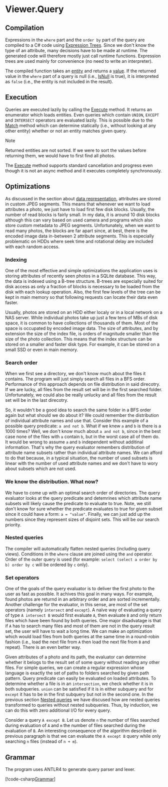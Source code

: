 # Viewer.Query

## Compilation

Expressions in the `where` part and the `order by` part of the query are compiled to a C# code using [Expression Trees](https://docs.microsoft.com/en-us/dotnet/csharp/programming-guide/concepts/expression-trees/). Since we don't know the type of an attribute, many decisions have to be made at runtime. The generated code will therefore mostly just call runtime functions. Expression trees are used mainly for convenience (no need to write an interpreter). 

The compiled function takes an [entity](xref:Viewer.Data.IEntity) and returns a [value](xref:Viewer.Data.BaseValue). If the returned value in the `where` part of a query is null (i.e., [IsNull](xref:Viewer.Data.BaseValue#Viewer_Data_BaseValue_IsNull) is true), it is interpreted as `false` (i.e., the entity is not included in the result).

## Execution

Queries are executed lazily by calling the [Execute](xref:Viewer.Query.IExecutableQuery) method. It returns an enumerator which loads entities. Even queries which contain `UNION`, `EXCEPT` and `INTERSECT` operators are evaluated lazily. This is possible due to the [Match](xref:Viewer.Query.IExecutableQuery) method which can determine statically (i.e., without looking at any other entity) whether or not an entity matches given query.

> [!NOTE]
> Returned entities are not sorted. If we were to sort the values before returning them, we would have to first find all photos. 

The [Execute](xref:Viewer.Query.IExecutableQuery) method supports standard cancellation and progress even though it is not an async method and it executes completely synchronously.  

## Optimizations

As discussed in the section about [data representation](data.md), attributes are stored in custom JPEG segments. This means that whenever we want to load attributes a photo, we just have to load first few disk blocks. Usually, the number of read blocks is fairly small. In my data, it is around 10 disk blocks although this can vary based on used camera and programs which also store custom metadata to JPEG segments. Unfortunately, when we want to read many photos, the blocks are far apart since, at best, there is the encoded image data in-between 2 attribute segments. This is especially problematic on HDDs where seek time and rotational delay are included with each random access.

### Indexing

One of the most effective and simple optimizations the application uses is storing attributes of recently seen photos in a SQLite database. This way, the data is indexed using a B-tree structure. B-trees are especially suited for disk access as only a fraction of blocks is necessary to be loaded from the disk with each lookup operation. Also, the first few levels of the tree can be kept in main memory so that following requests can locate their data even faster.

Usually, photos are stored on an HDD either localy or in a local network on a NAS server. While individual photos take up just a few tens of MBs of disk space, it is common to have collections of thousands of them. Most of the space is occupated by encoded image data. The size of attributes, and by extension the size of the index file, is orders of magnitude smaller than the size of the photo collection. This means that the index structure can be stored on a smaller and faster disk type. For example, it can be stored on a small SSD or even in main memory. 

### Search order

When we first see a directory, we don't know much about the files it contains. The program will just simply search all files in a BFS order. Performance of this approach depends on file distribution in said direcotry. If we are lucky, all files from the result set will be in the first searched folder. Unfortunately, we could also be really unlucky and all files from the result set will be in the last direcotry. 

So, it wouldn't be a good idea to search the same folder in a BFS order again but what should we do about it? We could remember the distribution of individual attribute names and use that. Consider this example of a possible query predicate: `a and not b`. What if we knew `a` and `b` is there is a 1000 times? Well, we don't know much about `a and not b`, since in the best case none of the files with `a` contain `b`, but in the worst case all of them do. It would be wrong to assume `a` and `b` independent without additinal information. That's why the query evaluator remembers distribution of attribute name subsets rather than individual attribute names. We can afford to do that because, in a typical situation, the number of used subsets is linear with the number of used attribute names and we don't have to wory about subsets which are not used.

### We know the distribution. What now?

We have to come up with an optimal search order of directories. The query evaluator looks at the query predicate and detemrines which attribute name subsets will likely cause the predicate to evaluate to true. Note, we still don't know for sure whether the predicate evaluates to true for given subset since it could have a form: `a = "value"`. Finally, we can just add up the numbers since they represent sizes of disjoint sets. This will be our search priority.

### Nested queries

The compiler will automatically flatten nested queries (including query views). Conditions in the `where` clause are joined using the `and` operator. Order of the outer query is used (for example: `select (select a order by b) order by c` will be ordered by `c` only).

### Set operators

One of the goals of the query evaluator is to deliver the first photo to the user as fast as possible. It achives this goal in many ways. For example, found photos are returnd in an arbitrary order and are sorted incrementally. Another challenge for the evaluator, in this sense, are most of the set operators (namely `intersect` and `except`). A naïve way of evaluating a query of type `A intersect B` would first evaluate `A`, then evaluate `B` and only return files which have been found by both queries. One major disadvatage is that if `A` has to search many files and most of them are not in the query result set, the user will have to wait a long time. We can make an optimization which would load files from both queries at the same time in a round-robin fashion (i.e., load the next file from `A` then load the next file from `B` and repeat). There is an even better way.

Given attributes of a photo and its path, the evaluator can determine whether it belogs to the result set of some query without reading any other files. For simple queries, we can create a regular expression whose language is exactly the set of paths to folders searched by given path pattern. Query predicate can easily be evaluated on loaded attributes. To determine whether a file is in an `intersection`, we check whether it is in both subqueries. `union` can be satisfied if it is in either subquery and for `except` it has to be in the first subquery but not in the second one. In the previous section [Nested queries](#nested-queries) we have discused how are nested queries transformed to queries without nested subqueries. Thus, by induction, we can do this with zero additional I/O for every query.

Consider a query `A except B`. Let us denote `n` the number of files searched during evaluation of `A` and `m` the number of files searched during the evaluation of `B`. An interesting consequence of the algorithm described in previous paragraph is that we can evaluate the `A except B` query while only searching `n` files (instead of `n + m`).

## Grammar

The program uses ANTLR4 to generate query parser and lexer. 

[!code-csharp[Grammar](../../../Viewer.Query/QueryParser.g4)]